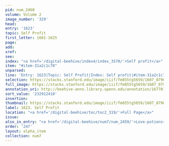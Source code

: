 ```yaml
---
pid: num_2460
volume: Volume 2
image_number: '329'
head:
entry: '1623'
topic: Self Profit
first_letter: 1601-1625
page:
add:
xref:
see:
index: "<a href='/digital-beehive/index4/index_3570/'>Self profit</a>"
item: "#item-31a2c1c70"
unparsed:
line: 'Entry: 1623|Topic: Self Profit|Index: Self profit|#item-31a2c1c70'
selection: https://stacks.stanford.edu/image/iiif/fm855tg5659/1607_0796/335,2410,2876,594/full/0/default.jpg
full_image: https://stacks.stanford.edu/image/iiif/fm855tg5659/1607_0796/full/full/0/default.jpg
annotation_uri: http://beehive-anno.library.upenn.edu/annotation/1677012916032
sort_value: '232912410'
insertion:
thumbnail: https://stacks.stanford.edu/image/iiif/fm855tg5659/1607_0796/335,2410,600,180/250,/0/default.jpg
label: 1623. Self Profit
location: "<a href='/digital-beehive/toc/toc2_319/'>Full Page</a>"
issue:
also_in_entry: "<a href='/digital-beehive/num7/num_2459/'>Love-potions</a>"
order: '247'
layout: alpha_item
collection: num7
---
```

